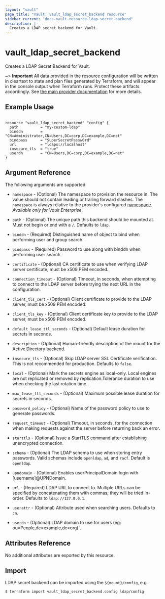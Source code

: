 ```yaml
---
layout: "vault"
page_title: "Vault: vault_ldap_secret_backend resource"
sidebar_current: "docs-vault-resource-ldap-secret-backend"
description: |-
  Creates a LDAP secret backend for Vault.
---
```


# vault\_ldap\_secret\_backend

Creates a LDAP Secret Backend for Vault.

~> **Important** All data provided in the resource configuration will be
written in cleartext to state and plan files generated by Terraform, and
will appear in the console output when Terraform runs. Protect these
artifacts accordingly. See
[the main provider documentation](../index.html)
for more details.

## Example Usage

```hcl

resource "vault_ldap_secret_backend" "config" {
  path          = "my-custom-ldap"
  binddn        = "CN=Administrator,CN=Users,DC=corp,DC=example,DC=net"
  bindpass      = "SuperSecretPassw0rd"
  url           = "ldaps://localhost"
  insecure_tls  = "true"
  userdn        = "CN=Users,DC=corp,DC=example,DC=net"
}
```

## Argument Reference

The following arguments are supported:

* `namespace` - (Optional) The namespace to provision the resource in.
  The value should not contain leading or trailing forward slashes.
  The `namespace` is always relative to the provider's configured [namespace](/docs/providers/vault#namespace).
  *Available only for Vault Enterprise*.

* `path` - (Optional) The unique path this backend should be mounted at. Must
  not begin or end with a `/`. Defaults to `ldap`.

* `binddn` - (Required) Distinguished name of object to bind when performing user and group search.

* `bindpass` - (Required) Password to use along with binddn when performing user search.

* `certificate` - (Optional) CA certificate to use when verifying LDAP server certificate, must be
  x509 PEM encoded.

* `connection_timeout` - (Optional) Timeout, in seconds, when attempting to connect to the LDAP server before trying
  the next URL in the configuration.

* `client_tls_cert` - (Optional) Client certificate to provide to the LDAP server, must be x509 PEM encoded.

* `client_tls_key` - (Optional) Client certificate key to provide to the LDAP server, must be x509 PEM encoded.

* `default_lease_ttl_seconds` - (Optional) Default lease duration for secrets in seconds.

* `description` - (Optional) Human-friendly description of the mount for the Active Directory backend.

* `insecure_tls` - (Optional) Skip LDAP server SSL Certificate verification. This is not recommended for production.
  Defaults to `false`.

* `local` - (Optional) Mark the secrets engine as local-only. Local engines are not replicated or removed by
  replication.Tolerance duration to use when checking the last rotation time.

* `max_lease_ttl_seconds` - (Optional) Maximum possible lease duration for secrets in seconds.

* `password_policy` - (Optional) Name of the password policy to use to generate passwords.

* `request_timeout` - (Optional) Timeout, in seconds, for the connection when making requests against the server
  before returning back an error.

* `starttls` - (Optional) Issue a StartTLS command after establishing unencrypted connection.

* `schema` - (Optional)  The LDAP schema to use when storing entry passwords. Valid schemas include `openldap`, `ad`, and `racf`. Default is `openldap`.

* `upndomain` - (Optional) Enables userPrincipalDomain login with [username]@UPNDomain.

* `url` - (Required) LDAP URL to connect to. Multiple URLs can be specified by concatenating
  them with commas; they will be tried in-order. Defaults to `ldap://127.0.0.1`.

* `userattr` - (Optional) Attribute used when searching users. Defaults to `cn`.

* `userdn` - (Optional) LDAP domain to use for users (eg: ou=People,dc=example,dc=org)`.

## Attributes Reference

No additional attributes are exported by this resource.

## Import

LDAP secret backend can be imported using the `${mount}/config`, e.g.

```
$ terraform import vault_ldap_secret_backend.config ldap/config
```
